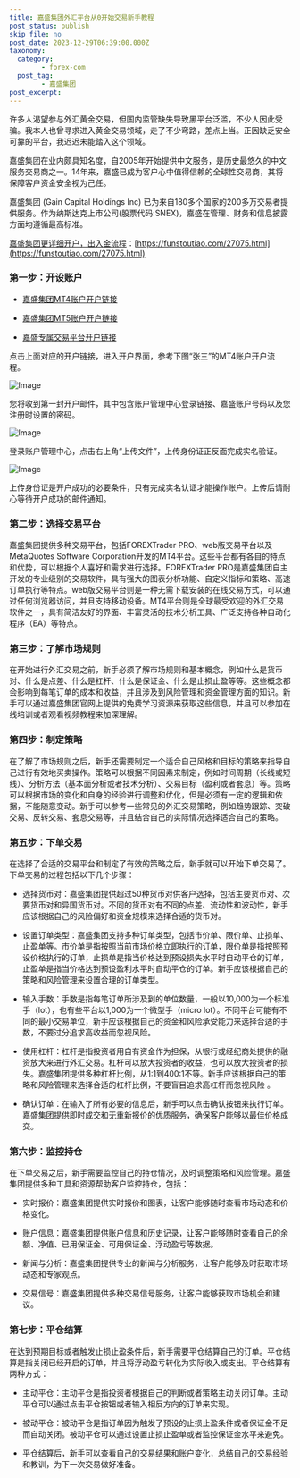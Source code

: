 ```yaml
---
title: 嘉盛集团外汇平台从0开始交易新手教程
post_status: publish
skip_file: no
post_date: 2023-12-29T06:39:00.000Z
taxonomy:
  category:
        - forex-com
  post_tag:
        - 嘉盛集团
post_excerpt: 
---
```

许多人渴望参与外汇黄金交易，但国内监管缺失导致黑平台泛滥，不少人因此受骗。我本人也曾寻求进入黄金交易领域，走了不少弯路，差点上当。正因缺乏安全可靠的平台，我迟迟未能踏入这个领域。

嘉盛集团在业内颇具知名度，自2005年开始提供中文服务，是历史最悠久的中文服务交易商之一。14年来，嘉盛已成为客户心中值得信赖的全球性交易商，其将保障客户资金安全视为己任。

嘉盛集团 (Gain Capital Holdings Inc) 已为来自180多个国家的200多万交易者提供服务。作为纳斯达克上市公司(股票代码:SNEX)，嘉盛在管理、财务和信息披露方面均遵循最高标准。

[嘉盛集团更详细开户，出入金流程](https://funstoutiao.com/27075.html)：[https://funstoutiao.com/27075.html](https://funstoutiao.com/27075.html)

### 第一步：开设账户

* [嘉盛集团MT4账户开户链接](https://s.ssgg.net/jsmt4)

* [嘉盛集团MT5账户开户链接](https://s.ssgg.net/jsmt5)

* [嘉盛专属交易平台开户链接](https://s.ssgg.net/js)

点击上面对应的开户链接，进入开户界面，参考下图“张三”的MT4账户开户流程。

![Image](https://prod-files-secure.s3.us-west-2.amazonaws.com/39ed1227-6d7d-4570-be36-9ccd4a2c4241/7a167aea-686b-400d-af59-4e18eb607a40/640.png?X-Amz-Algorithm=AWS4-HMAC-SHA256&X-Amz-Content-Sha256=UNSIGNED-PAYLOAD&X-Amz-Credential=ASIAZI2LB466VGKKRG5O%2F20251006%2Fus-west-2%2Fs3%2Faws4_request&X-Amz-Date=20251006T041307Z&X-Amz-Expires=3600&X-Amz-Security-Token=IQoJb3JpZ2luX2VjEOj%2F%2F%2F%2F%2F%2F%2F%2F%2F%2FwEaCXVzLXdlc3QtMiJHMEUCIQD8%2FQ%2FTxk15MIls%2BVIEcBMv05rWADZ8k5t84TaWFuLhewIgTtQchvR13GksHMYh4TBvcvs8IxzBakyMKc6%2FQ6XqalEqiAQIgf%2F%2F%2F%2F%2F%2F%2F%2F%2F%2FARAAGgw2Mzc0MjMxODM4MDUiDLNwpwnElUk%2BFaSZyyrcA5QcLNoNHooU%2F2GPCa7KCFM5t3dpUVceq7mMAbsTixGYCnDQKiPzhx7X1%2Foet2yZtZxzM6M6spOvvfutDpsBxZur5sZsDJ0FCQIkzioiZhJ3C8BHTOtse01cqjbPJFf8YGDJaIwBNoE1s9GdbdrHjcj5H5dcncfk6F8X6pWgcANxln%2BoPzw2j9j0jgRiiX%2BqFCko9i98NdBRzeCVxDeEW0Sgo3zBr5g9nDdS1mDEaMdav2r8heh3Cyo%2FOByqEaPmY6OYWaWfxiag0LzGWNUXhUUtiI0zXJWgg5eIvYdtFe3pwSIowpm5%2BpYj2TVogMXM%2BHNNhzna424RwsBf2icne4QKiyi41SlzQOXy4Zp%2BNWwRR5eLHbD0R%2Bs%2F6EDGwO2T%2BsfEg8qMu8s%2BUg4Rc7xFB%2FRnNCgq3ePPQ2EWEMkxA28dfnqwhPmNEcM6BumGmE6EWGHnhm%2F8LvbotueqjTGeokoXrKPDS0kIQoKIKROft8hzH9glMbuI7Uaqy%2BHwkT4HVgLWomYmL0R4AKp1B0TvFy8gzf1u%2BFRMKCU0z1Afus35SpnvQBaB4pi8uWJotn4RWOv456p3J4t0TqonIhlWPaQRQp5IXhHua2YVjv1mtRiieOIjl6GXV%2B07d8HzMMj%2Fi8cGOqUBHbRIgrt%2Ff09oNIKZ6lHD2eiPv%2B4dxLhDjjumCUK2M0NEuMwwPAaFeKjKHYY2WdkfaT7O68euovDJhfNhZKoS1RhDPBuPfazBwTKny%2BeRJ%2FteG4LVReOq290SPNOCdnObe%2FHR23PorqSlNxvaejl3Y0zm6grbG1%2FlYzcbU%2BSGQJXtR5JUTj6Mefl3c0HiTqasUPJ3tsX2fGVpZV2Gb51SDAhK60ts&X-Amz-Signature=5b4401fb40dd8fabb4dedbf3278f4e3a7561a829093ead7022729b94334c5f13&X-Amz-SignedHeaders=host&x-amz-checksum-mode=ENABLED&x-id=GetObject)

您将收到第一封开户邮件，其中包含账户管理中心登录链接、嘉盛账户号码以及您注册时设置的密码。

![Image](https://prod-files-secure.s3.us-west-2.amazonaws.com/39ed1227-6d7d-4570-be36-9ccd4a2c4241/eaa1c6b3-2877-4284-a0e1-530e222c27fb/image.png?X-Amz-Algorithm=AWS4-HMAC-SHA256&X-Amz-Content-Sha256=UNSIGNED-PAYLOAD&X-Amz-Credential=ASIAZI2LB466VGKKRG5O%2F20251006%2Fus-west-2%2Fs3%2Faws4_request&X-Amz-Date=20251006T041307Z&X-Amz-Expires=3600&X-Amz-Security-Token=IQoJb3JpZ2luX2VjEOj%2F%2F%2F%2F%2F%2F%2F%2F%2F%2FwEaCXVzLXdlc3QtMiJHMEUCIQD8%2FQ%2FTxk15MIls%2BVIEcBMv05rWADZ8k5t84TaWFuLhewIgTtQchvR13GksHMYh4TBvcvs8IxzBakyMKc6%2FQ6XqalEqiAQIgf%2F%2F%2F%2F%2F%2F%2F%2F%2F%2FARAAGgw2Mzc0MjMxODM4MDUiDLNwpwnElUk%2BFaSZyyrcA5QcLNoNHooU%2F2GPCa7KCFM5t3dpUVceq7mMAbsTixGYCnDQKiPzhx7X1%2Foet2yZtZxzM6M6spOvvfutDpsBxZur5sZsDJ0FCQIkzioiZhJ3C8BHTOtse01cqjbPJFf8YGDJaIwBNoE1s9GdbdrHjcj5H5dcncfk6F8X6pWgcANxln%2BoPzw2j9j0jgRiiX%2BqFCko9i98NdBRzeCVxDeEW0Sgo3zBr5g9nDdS1mDEaMdav2r8heh3Cyo%2FOByqEaPmY6OYWaWfxiag0LzGWNUXhUUtiI0zXJWgg5eIvYdtFe3pwSIowpm5%2BpYj2TVogMXM%2BHNNhzna424RwsBf2icne4QKiyi41SlzQOXy4Zp%2BNWwRR5eLHbD0R%2Bs%2F6EDGwO2T%2BsfEg8qMu8s%2BUg4Rc7xFB%2FRnNCgq3ePPQ2EWEMkxA28dfnqwhPmNEcM6BumGmE6EWGHnhm%2F8LvbotueqjTGeokoXrKPDS0kIQoKIKROft8hzH9glMbuI7Uaqy%2BHwkT4HVgLWomYmL0R4AKp1B0TvFy8gzf1u%2BFRMKCU0z1Afus35SpnvQBaB4pi8uWJotn4RWOv456p3J4t0TqonIhlWPaQRQp5IXhHua2YVjv1mtRiieOIjl6GXV%2B07d8HzMMj%2Fi8cGOqUBHbRIgrt%2Ff09oNIKZ6lHD2eiPv%2B4dxLhDjjumCUK2M0NEuMwwPAaFeKjKHYY2WdkfaT7O68euovDJhfNhZKoS1RhDPBuPfazBwTKny%2BeRJ%2FteG4LVReOq290SPNOCdnObe%2FHR23PorqSlNxvaejl3Y0zm6grbG1%2FlYzcbU%2BSGQJXtR5JUTj6Mefl3c0HiTqasUPJ3tsX2fGVpZV2Gb51SDAhK60ts&X-Amz-Signature=29a76f84dcd3565ee730808dde89f11578f5b7e0f8145720b41870c696988e0d&X-Amz-SignedHeaders=host&x-amz-checksum-mode=ENABLED&x-id=GetObject)

登录账户管理中心，点击右上角“上传文件”，上传身份证正反面完成实名验证。

![Image](https://prod-files-secure.s3.us-west-2.amazonaws.com/39ed1227-6d7d-4570-be36-9ccd4a2c4241/54090639-09fc-46b4-a135-e0289f707147/image.png?X-Amz-Algorithm=AWS4-HMAC-SHA256&X-Amz-Content-Sha256=UNSIGNED-PAYLOAD&X-Amz-Credential=ASIAZI2LB466VGKKRG5O%2F20251006%2Fus-west-2%2Fs3%2Faws4_request&X-Amz-Date=20251006T041307Z&X-Amz-Expires=3600&X-Amz-Security-Token=IQoJb3JpZ2luX2VjEOj%2F%2F%2F%2F%2F%2F%2F%2F%2F%2FwEaCXVzLXdlc3QtMiJHMEUCIQD8%2FQ%2FTxk15MIls%2BVIEcBMv05rWADZ8k5t84TaWFuLhewIgTtQchvR13GksHMYh4TBvcvs8IxzBakyMKc6%2FQ6XqalEqiAQIgf%2F%2F%2F%2F%2F%2F%2F%2F%2F%2FARAAGgw2Mzc0MjMxODM4MDUiDLNwpwnElUk%2BFaSZyyrcA5QcLNoNHooU%2F2GPCa7KCFM5t3dpUVceq7mMAbsTixGYCnDQKiPzhx7X1%2Foet2yZtZxzM6M6spOvvfutDpsBxZur5sZsDJ0FCQIkzioiZhJ3C8BHTOtse01cqjbPJFf8YGDJaIwBNoE1s9GdbdrHjcj5H5dcncfk6F8X6pWgcANxln%2BoPzw2j9j0jgRiiX%2BqFCko9i98NdBRzeCVxDeEW0Sgo3zBr5g9nDdS1mDEaMdav2r8heh3Cyo%2FOByqEaPmY6OYWaWfxiag0LzGWNUXhUUtiI0zXJWgg5eIvYdtFe3pwSIowpm5%2BpYj2TVogMXM%2BHNNhzna424RwsBf2icne4QKiyi41SlzQOXy4Zp%2BNWwRR5eLHbD0R%2Bs%2F6EDGwO2T%2BsfEg8qMu8s%2BUg4Rc7xFB%2FRnNCgq3ePPQ2EWEMkxA28dfnqwhPmNEcM6BumGmE6EWGHnhm%2F8LvbotueqjTGeokoXrKPDS0kIQoKIKROft8hzH9glMbuI7Uaqy%2BHwkT4HVgLWomYmL0R4AKp1B0TvFy8gzf1u%2BFRMKCU0z1Afus35SpnvQBaB4pi8uWJotn4RWOv456p3J4t0TqonIhlWPaQRQp5IXhHua2YVjv1mtRiieOIjl6GXV%2B07d8HzMMj%2Fi8cGOqUBHbRIgrt%2Ff09oNIKZ6lHD2eiPv%2B4dxLhDjjumCUK2M0NEuMwwPAaFeKjKHYY2WdkfaT7O68euovDJhfNhZKoS1RhDPBuPfazBwTKny%2BeRJ%2FteG4LVReOq290SPNOCdnObe%2FHR23PorqSlNxvaejl3Y0zm6grbG1%2FlYzcbU%2BSGQJXtR5JUTj6Mefl3c0HiTqasUPJ3tsX2fGVpZV2Gb51SDAhK60ts&X-Amz-Signature=63ea73a8cb03ffb9b5d4d26e113d1a546b8fd9cba6a81f03c54843a9d1758a39&X-Amz-SignedHeaders=host&x-amz-checksum-mode=ENABLED&x-id=GetObject)

上传身份证是开户成功的必要条件，只有完成实名认证才能操作账户。上传后请耐心等待开户成功的邮件通知。

### 第二步：选择交易平台

嘉盛集团提供多种交易平台，包括FOREXTrader PRO、web版交易平台以及MetaQuotes Software Corporation开发的MT4平台。这些平台都有各自的特点和优势，可以根据个人喜好和需求进行选择。FOREXTrader PRO是嘉盛集团自主开发的专业级别的交易软件，具有强大的图表分析功能、自定义指标和策略、高速订单执行等特点。web版交易平台则是一种无需下载安装的在线交易方式，可以通过任何浏览器访问，并且支持移动设备。MT4平台则是全球最受欢迎的外汇交易软件之一，具有简洁友好的界面、丰富灵活的技术分析工具、广泛支持各种自动化程序（EA）等特点。

### 第三步：了解市场规则

在开始进行外汇交易之前，新手必须了解市场规则和基本概念，例如什么是货币对、什么是点差、什么是杠杆、什么是保证金、什么是止损止盈等等。这些概念都会影响到每笔订单的成本和收益，并且涉及到风险管理和资金管理方面的知识。新手可以通过嘉盛集团官网上提供的免费学习资源来获取这些信息，并且可以参加在线培训或者观看视频教程来加深理解。

### 第四步：制定策略

在了解了市场规则之后，新手还需要制定一个适合自己风格和目标的策略来指导自己进行有效地买卖操作。策略可以根据不同因素来制定，例如时间周期（长线或短线）、分析方法（基本面分析或者技术分析）、交易目标（盈利或者套息）等。策略可以根据市场的变化和自身的经验进行调整和优化，但是必须有一定的逻辑和依据，不能随意变动。新手可以参考一些常见的外汇交易策略，例如趋势跟踪、突破交易、反转交易、套息交易等，并且结合自己的实际情况选择适合自己的策略。

### 第五步：下单交易

在选择了合适的交易平台和制定了有效的策略之后，新手就可以开始下单交易了。下单交易的过程包括以下几个步骤：

* 选择货币对：嘉盛集团提供超过50种货币对供客户选择，包括主要货币对、次要货币对和异国货币对。不同的货币对有不同的点差、流动性和波动性，新手应该根据自己的风险偏好和资金规模来选择合适的货币对。

* 设置订单类型：嘉盛集团支持多种订单类型，包括市价单、限价单、止损单、止盈单等。市价单是指按照当前市场价格立即执行的订单，限价单是指按照预设价格执行的订单，止损单是指当价格达到预设损失水平时自动平仓的订单，止盈单是指当价格达到预设盈利水平时自动平仓的订单。新手应该根据自己的策略和风险管理来设置合理的订单类型。

* 输入手数：手数是指每笔订单所涉及到的单位数量，一般以10,000为一个标准手（lot），也有些平台以1,000为一个微型手（micro lot）。不同平台可能有不同的最小交易单位，新手应该根据自己的资金和风险承受能力来选择合适的手数，不要过分追求高收益而忽视风险。

* 使用杠杆：杠杆是指投资者用自有资金作为担保，从银行或经纪商处提供的融资放大来进行外汇交易。杠杆可以放大投资者的收益，也可以放大投资者的损失。嘉盛集团提供多种杠杆比例，从1:1到400:1不等。新手应该根据自己的策略和风险管理来选择合适的杠杆比例，不要盲目追求高杠杆而忽视风险 。

* 确认订单：在输入了所有必要的信息后，新手可以点击确认按钮来执行订单。嘉盛集团提供即时成交和无重新报价的优质服务，确保客户能够以最佳价格成交。

### 第六步：监控持仓

在下单交易之后，新手需要监控自己的持仓情况，及时调整策略和风险管理。嘉盛集团提供多种工具和资源帮助客户监控持仓，包括：

* 实时报价：嘉盛集团提供实时报价和图表，让客户能够随时查看市场动态和价格变化。

* 账户信息：嘉盛集团提供账户信息和历史记录，让客户能够随时查看自己的余额、净值、已用保证金、可用保证金、浮动盈亏等数据。

* 新闻与分析：嘉盛集团提供专业的新闻与分析服务，让客户能够及时获取市场动态和专家观点。

* 交易信号：嘉盛集团提供多种交易信号服务，让客户能够获取市场机会和建议。

### 第七步：平仓结算

在达到预期目标或者触发止损止盈条件后，新手需要平仓结算自己的订单。平仓结算是指关闭已经开启的订单，并且将浮动盈亏转化为实际收入或支出。平仓结算有两种方式：

* 主动平仓：主动平仓是指投资者根据自己的判断或者策略主动关闭订单。主动平仓可以通过点击平仓按钮或者输入相反方向的订单来实现。

* 被动平仓：被动平仓是指订单因为触发了预设的止损止盈条件或者保证金不足而自动关闭。被动平仓可以通过设置止损止盈单或者监控保证金水平来避免。

* 平仓结算后，新手可以查看自己的交易结果和账户变化，总结自己的交易经验和教训，为下一次交易做好准备。